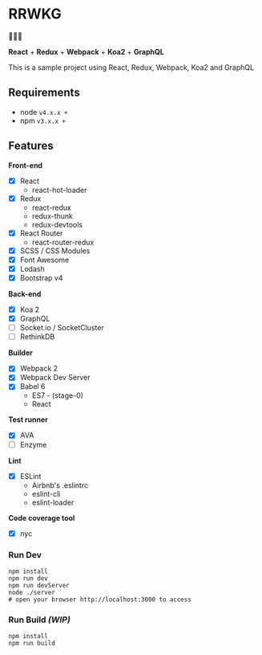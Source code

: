 RRWKG
=====

:tada::tada::tada:

__React__ + __Redux__ + __Webpack__ + __Koa2__ + __GraphQL__

This is a sample project using React, Redux, Webpack, Koa2 and GraphQL

Requirements
------------

* node `v4.x.x +`
* npm `v3.x.x +`


Features
--------

**Front-end**
- [x] React
  - react-hot-loader
- [x] Redux
  - react-redux
  - redux-thunk
  - redux-devtools
- [x] React Router
  - react-router-redux
- [x] SCSS / CSS Modules
- [x] Font Awesome
- [x] Lodash
- [x] Bootstrap v4

**Back-end**
- [x] Koa 2
- [x] GraphQL
- [ ] Socket.io / SocketCluster
- [ ] RethinkDB

**Builder**
- [x] Webpack 2
- [x] Webpack Dev Server
- [x] Babel 6
  - ES7 - (stage-0)
  - React

**Test runner**
- [x] AVA
- [ ] Enzyme

**Lint**
- [x] ESLint
  - Airbnb's .eslintrc
  - eslint-cli
  - eslint-loader

**Code coverage tool**
- [x] nyc

### Run Dev

```shell
npm install
npm run dev
npm run devServer
node ./server
# open your browser http://localhost:3000 to access
```

### Run Build _(WIP)_

```shell
npm install
npm run build
```
